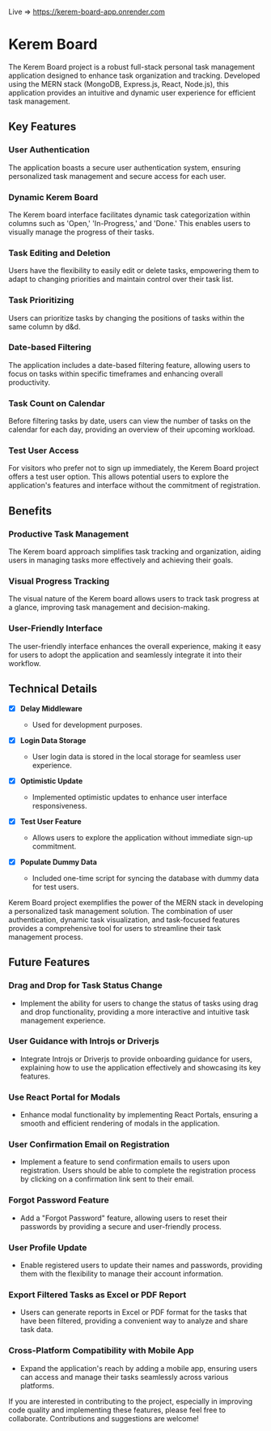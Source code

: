 Live => https://kerem-board-app.onrender.com

# Kerem Board

The Kerem Board project is a robust full-stack personal task management application designed to enhance task organization and tracking. Developed using the MERN stack (MongoDB, Express.js, React, Node.js), this application provides an intuitive and dynamic user experience for efficient task management.

## Key Features

### User Authentication
The application boasts a secure user authentication system, ensuring personalized task management and secure access for each user.

### Dynamic Kerem Board
The Kerem board interface facilitates dynamic task categorization within columns such as 'Open,' 'In-Progress,' and 'Done.' This enables users to visually manage the progress of their tasks.

### Task Editing and Deletion
Users have the flexibility to easily edit or delete tasks, empowering them to adapt to changing priorities and maintain control over their task list.

### Task Prioritizing
Users can prioritize tasks by changing the positions of tasks within the same column by d&d.

### Date-based Filtering
The application includes a date-based filtering feature, allowing users to focus on tasks within specific timeframes and enhancing overall productivity.

### Task Count on Calendar
Before filtering tasks by date, users can view the number of tasks on the calendar for each day, providing an overview of their upcoming workload.

### Test User Access
For visitors who prefer not to sign up immediately, the Kerem Board project offers a test user option. This allows potential users to explore the application's features and interface without the commitment of registration.

## Benefits

### Productive Task Management
The Kerem board approach simplifies task tracking and organization, aiding users in managing tasks more effectively and achieving their goals.

### Visual Progress Tracking
The visual nature of the Kerem board allows users to track task progress at a glance, improving task management and decision-making.

### User-Friendly Interface
The user-friendly interface enhances the overall experience, making it easy for users to adopt the application and seamlessly integrate it into their workflow.

## Technical Details

- [x] **Delay Middleware**
  - Used for development purposes.

- [x] **Login Data Storage**
  - User login data is stored in the local storage for seamless user experience.

- [x] **Optimistic Update**
  - Implemented optimistic updates to enhance user interface responsiveness.

- [x] **Test User Feature**
  - Allows users to explore the application without immediate sign-up commitment.

- [x] **Populate Dummy Data**
  - Included one-time script for syncing the database with dummy data for test users.

Kerem Board project exemplifies the power of the MERN stack in developing a personalized task management solution. The combination of user authentication, dynamic task visualization, and task-focused features provides a comprehensive tool for users to streamline their task management process.

## Future Features

### Drag and Drop for Task Status Change
- Implement the ability for users to change the status of tasks using drag and drop functionality, providing a more interactive and intuitive task management experience.

### User Guidance with Introjs or Driverjs
- Integrate Introjs or Driverjs to provide onboarding guidance for users, explaining how to use the application effectively and showcasing its key features.

### Use React Portal for Modals
- Enhance modal functionality by implementing React Portals, ensuring a smooth and efficient rendering of modals in the application.

### User Confirmation Email on Registration
- Implement a feature to send confirmation emails to users upon registration. Users should be able to complete the registration process by clicking on a confirmation link sent to their email.

### Forgot Password Feature
- Add a "Forgot Password" feature, allowing users to reset their passwords by providing a secure and user-friendly process.

### User Profile Update
- Enable registered users to update their names and passwords, providing them with the flexibility to manage their account information.

### Export Filtered Tasks as Excel or PDF Report
- Users can generate reports in Excel or PDF format for the tasks that have been filtered, providing a convenient way to analyze and share task data.

### Cross-Platform Compatibility with Mobile App
- Expand the application's reach by adding a mobile app, ensuring users can access and manage their tasks seamlessly across various platforms.

If you are interested in contributing to the project, especially in improving code quality and implementing these features, please feel free to collaborate. Contributions and suggestions are welcome!

